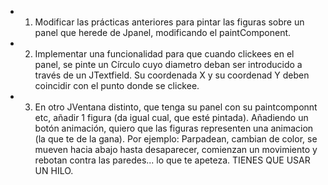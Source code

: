 - 1. Modificar las prácticas anteriores para pintar las figuras sobre un panel que herede de Jpanel,
modificando el paintComponent.
- 2. Implementar una funcionalidad para que cuando clickees en el panel, se pinte un Círculo cuyo  diametro deban ser introducido a través de un JTextfield. Su coordenada X y su coordenad Y deben coincidir con el punto donde se clickee. 
- 3. En otro JVentana distinto, que tenga su panel con su paintcomponnt etc, añadir 1 figura (da igual cual, que esté pintada). Añadiendo un botón animación, quiero que las figuras representen una animacion (la que te de la gana). Por ejemplo: Parpadean, cambian de color, se mueven hacia abajo hasta desaparecer, comienzan un movimiento y rebotan  contra las paredes... lo que te apeteza. TIENES QUE USAR UN HILO. 